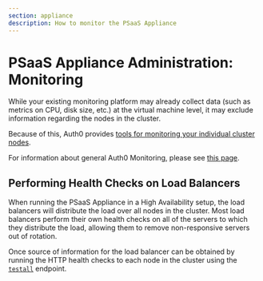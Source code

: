 ```yaml
---
section: appliance
description: How to monitor the PSaaS Appliance
---
```


# PSaaS Appliance Administration: Monitoring

While your existing monitoring platform may already collect data (such as metrics on CPU, disk size, etc.) at the virtual machine level, it may exclude information regarding the nodes in the cluster.

Because of this, Auth0 provides [tools for monitoring your individual cluster nodes](/appliance/monitoring).

For information about general Auth0 Monitoring, please see [this page](monitoring).

## Performing Health Checks on Load Balancers

When running the PSaaS Appliance in a High Availability setup, the load balancers will distribute the load over all nodes in the cluster. Most load balancers perform their own health checks on all of the servers to which they distribute the load, allowing them to remove non-responsive servers out of rotation.

Once source of information for the load balancer can be obtained by running the HTTP health checks to each node in the cluster using the [`testall`](/appliance/monitoring/testall) endpoint.
